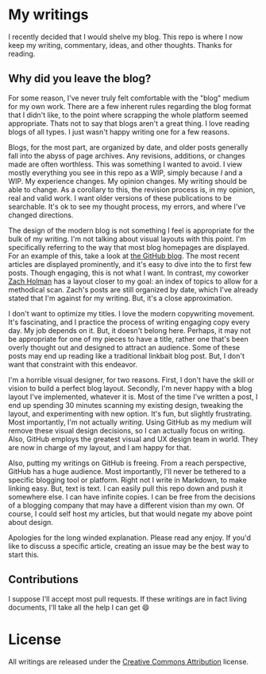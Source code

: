 # My writings

I recently decided that I would shelve my blog. This repo is where I now
keep my writing, commentary, ideas, and other thoughts. Thanks for
reading.

## Why did you leave the blog?

For some reason, I've never truly felt comfortable with the "blog"
medium for my own work. There are a few inherent rules regarding the
blog format that I didn't like, to the point where scrapping the whole
platform seemed appropriate. Thats not to say that blogs aren't a great
thing. I love reading blogs of all types. I just wasn't happy writing
one for a few reasons.

Blogs, for the most part, are organized by date, and older posts
generally fall into the abyss of page archives. Any revisions,
additions, or changes made are often worthless. This was something I
wanted to avoid. I view mostly everything you see in this repo as a WIP,
simply because _I_ and a WIP. My experience changes. My opinion changes.
My writing should be able to change. As a corollary to this, the
revision process is, in my opinion, real and valid work. I want older
versions of these publications to be searchable. It's ok to see my
thought process, my errors, and where I've changed directions.

The design of the modern blog is not something I feel is appropriate for
the bulk of my writing. I'm not talking about visual layouts with this 
point. I'm specifically referring to the way that most blog homepages 
are displayed. For an example of this, take a look at [the GitHub
blog](http://www.github.com/blog). The most recent articles are displayed
prominently, and it's easy to dive into the to first few posts. Though
engaging, this is not what I want. In contrast, my coworker [Zach
Holman](http://zachholman.com/) has a layout closer to my goal: an index
of topics to allow for a methodical scan. Zach's posts are still
organized by date, which I've already stated that I'm against for my
writing. But, it's a close approximation.

I don't want to optimize my titles. I love the modern copywriting
movement. It's fascinating, and I practice the process of writing
engaging copy every day. My job depends on it. But, it doesn't belong
here. Perhaps, it may not be appropriate for one of my pieces to have a
title, rather one that's been overly thought out and designed to attract
an audience. Some of these posts may end up reading like a traditional
linkbait blog post. But, I don't want that constraint with this
endeavor.

I'm a horrible visual designer, for two reasons. First, I don't have the
skill or vision to build a perfect blog layout. Secondly, I'm never
happy with a blog layout I've implemented, whatever it is. Most of the 
time I've written a post, I end up spending 30 minutes scanning my 
existing design, tweaking the layout, and experimenting with new option.
It's fun, but slightly frustrating. Most importantly, I'm not 
actually _writing_. Using GitHub as my medium will remove these visual 
design decisions, so I can actually focus on writing. Also, GitHub employs 
the greatest visual and UX design team in world. They are now in charge 
of my layout, and I am happy for that.

Also, putting my writings on GitHub is freeing. From a reach
perspective, GitHub has a huge audience. Most importantly, I'll never be
tethered to a specific blogging tool or platform. Right not I write in
Markdown, to make linking easy. But, text is text. I can easily pull
this repo down and push it somewhere else. I can have infinite copies. I
can be free from the decisions of a blogging company that may have a
different vision than my own. Of course, I could self host my articles,
but that would negate my above point about design.

Apologies for the long winded explanation. Please read any enjoy. If
you'd like to discuss a specific article, creating an issue may be the
best way to start this.

## Contributions

I suppose I'll accept most pull requests. If these writings are in fact
living documents, I'll take all the help I can get :smile:

# License

All writings are released under the [Creative Commons
Attribution](http://creativecommons.org/licenses/by/3.0/us/legalcode)
license. 
